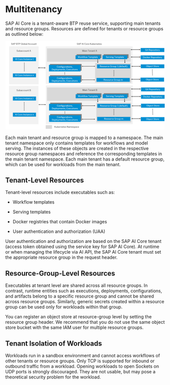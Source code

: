 <!-- loioee90fe114c26439fb0feff9f8f014458 -->

# Multitenancy

SAP AI Core is a tenant-aware BTP reuse service, supporting main tenants and resource groups. Resources are defined for tenants or resource groups as outlined below:

![](images/Multitenancy_diagram_29a8dde.png)

Each main tenant and resource group is mapped to a namespace. The main tenant namespace only contains templates for workflows and model serving. The instances of these objects are created in the respective resource group namespaces and reference the corresponding templates in the main tenant namespace. Each main tenant has a default resource group, which can be used for workloads from the main tenant.



<a name="loioee90fe114c26439fb0feff9f8f014458__section_ezv_jzw_mzb"/>

## Tenant-Level Resources

Tenant-level resources include executables such as:

-   Workflow templates

-   Serving templates

-   Docker registries that contain Docker images

-   User authentication and authorization \(UAA\)


User authentication and authorization are based on the SAP AI Core tenant \(access token obtained using the service key for SAP AI Core\). At runtime or when managing the lifecycle via AI API, the SAP AI Core tenant must set the appropriate resource group in the request header.



<a name="loioee90fe114c26439fb0feff9f8f014458__section_resource_group_level_resources"/>

## Resource-Group-Level Resources

Executables at tenant level are shared across all resource groups. In contrast, runtime entities such as executions, deployments, configurations, and artifacts belong to a specific resource group and cannot be shared across resource groups. Similarly, generic secrets created within a resource group can be used only for workloads within that group.

You can register an object store at resource-group level by setting the resource group header. We recommend that you do not use the same object store bucket with the same IAM user for multiple resource groups.



<a name="loioee90fe114c26439fb0feff9f8f014458__section_i5q_2cx_mzb"/>

## Tenant Isolation of Workloads

Workloads run in a sandbox environment and cannot access workflows of other tenants or resource groups. Only TCP is supported for inbound or outbound traffic from a workload. Opening workloads to open Sockets on UDP ports is strongly discouraged. They are not usable, but may pose a theoretical security problem for the workload.

